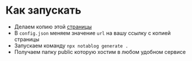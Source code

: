 # Как запускать

* Делаем копию этой [страницы](https://supreme-pound-39d.notion.site/3fa44b9eb58542d8801928265b947a30?v=1ea8ab9917604d16baccc79b3dc9dce4)
* В `config.json` меняем значение `url` на вашу ссылку с копией страницы
* Запускаем команду `npx notablog generate .` 
* Получаем папку public которую хостим в любом удобном сервисе
